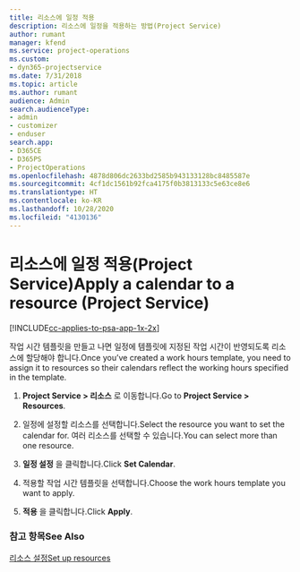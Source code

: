 ```yaml
---
title: 리소스에 일정 적용
description: 리소스에 일정을 적용하는 방법(Project Service)
author: rumant
manager: kfend
ms.service: project-operations
ms.custom:
- dyn365-projectservice
ms.date: 7/31/2018
ms.topic: article
ms.author: rumant
audience: Admin
search.audienceType:
- admin
- customizer
- enduser
search.app:
- D365CE
- D365PS
- ProjectOperations
ms.openlocfilehash: 4878d806dc2633bd2585b943133128bc8485587e
ms.sourcegitcommit: 4cf1dc1561b92fca4175f0b3813133c5e63ce8e6
ms.translationtype: HT
ms.contentlocale: ko-KR
ms.lasthandoff: 10/28/2020
ms.locfileid: "4130136"
---
```

# <a name="apply-a-calendar-to-a-resource-project-service"></a><span data-ttu-id="045c2-103">리소스에 일정 적용(Project Service)</span><span class="sxs-lookup"><span data-stu-id="045c2-103">Apply a calendar to a resource (Project Service)</span></span>

[!INCLUDE[cc-applies-to-psa-app-1x-2x](../includes/cc-applies-to-psa-app-1x-2x.md)]

<span data-ttu-id="045c2-104">작업 시간 템플릿을 만들고 나면 일정에 템플릿에 지정된 작업 시간이 반영되도록 리소스에 할당해야 합니다.</span><span class="sxs-lookup"><span data-stu-id="045c2-104">Once you’ve created a work hours template, you need to assign it to resources so their calendars reflect the working hours specified in the template.</span></span>  
  
1.  <span data-ttu-id="045c2-105">**Project Service > 리소스** 로 이동합니다.</span><span class="sxs-lookup"><span data-stu-id="045c2-105">Go to **Project Service > Resources**.</span></span>  
  
2.  <span data-ttu-id="045c2-106">일정에 설정할 리소스를 선택합니다.</span><span class="sxs-lookup"><span data-stu-id="045c2-106">Select the resource you want to set the calendar for.</span></span> <span data-ttu-id="045c2-107">여러 리소스를 선택할 수 있습니다.</span><span class="sxs-lookup"><span data-stu-id="045c2-107">You can select more than one resource.</span></span>  
  
3.  <span data-ttu-id="045c2-108">**일정 설정** 을 클릭합니다.</span><span class="sxs-lookup"><span data-stu-id="045c2-108">Click **Set Calendar**.</span></span>  
  
4.  <span data-ttu-id="045c2-109">적용할 작업 시간 템플릿을 선택합니다.</span><span class="sxs-lookup"><span data-stu-id="045c2-109">Choose the work hours template you want to apply.</span></span>  
  
5.  <span data-ttu-id="045c2-110">**적용** 을 클릭합니다.</span><span class="sxs-lookup"><span data-stu-id="045c2-110">Click **Apply**.</span></span>  
  
### <a name="see-also"></a><span data-ttu-id="045c2-111">참고 항목</span><span class="sxs-lookup"><span data-stu-id="045c2-111">See Also</span></span>  
 [<span data-ttu-id="045c2-112">리소스 설정</span><span class="sxs-lookup"><span data-stu-id="045c2-112">Set up resources</span></span>](../psa/set-up-resources.md)
